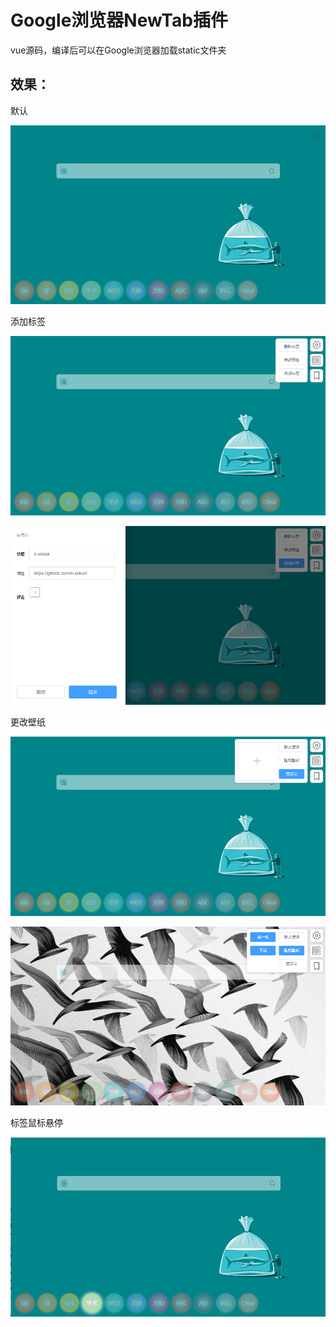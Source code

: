 # Google浏览器NewTab插件

vue源码，编译后可以在Google浏览器加载static文件夹

## 效果：

默认

![image](https://github.com/e-xxkun/NewTab/blob/master/img/img%20(6).png)

添加标签

![image](https://github.com/e-xxkun/NewTab/blob/master/img/img%20(4).png)

![image](https://github.com/e-xxkun/NewTab/blob/master/img/img%20(2).png)

更改壁纸

![image](https://github.com/e-xxkun/NewTab/blob/master/img/img%20(3).png)

![image](https://github.com/e-xxkun/NewTab/blob/master/img/img%20(5).png)

标签鼠标悬停

![image](https://github.com/e-xxkun/NewTab/blob/master/img/img%20(1).png)
